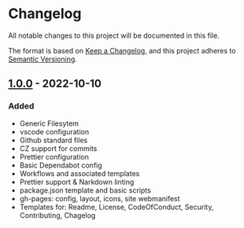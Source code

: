 # Changelog
<!-- markdownlint-disable MD024 -->
All notable changes to this project will be documented in this file.

The format is based on [Keep a Changelog](https://keepachangelog.com/en/1.0.0/),
and this project adheres to [Semantic Versioning](https://semver.org/spec/v2.0.0.html).

## [1.0.0](https://github.com/USER/REPO/releases/tag/v1.0.0) - 2022-10-10

### Added

- Generic Filesytem
- vscode configuration
- Github standard files
- CZ support for commits
- Prettier configuration
- Basic Dependabot config
- Workflows and associated templates
- Prettier support & Narkdown linting
- package.json template and basic scripts
- gh-pages: config, layout, icons, site webmanifest
- Templates for: Readme, License, CodeOfConduct, Security, Contributing, Chagelog

<!-- markdownlint-enable MD037 -->
